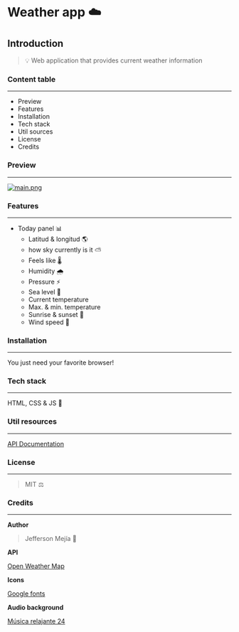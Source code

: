 # Weather app ☁️

## **Introduction**

> 💡 Web application that provides current weather information

### **Content table**

---

- Preview
- Features
- Installation
- Tech stack
- Util sources
- License
- Credits

### **Preview**

---

[![main.png](https://i.postimg.cc/tCGKM1HS/main.png)](https://postimg.cc/mhVpcgkC)

### **Features**

---

- Today panel 📊
  - Latitud & longitud 🌎
  - how sky currently is it ⛅
  - Feels like 🌡️
  - Humidity 🌧️
  - Pressure ⚡
  - Sea level 🌊
  - Current temperature
  - Max. & min. temperature
  - Sunrise & sunset 🌅
  - Wind speed 💨

### **Installation**

---

You just need your favorite browser!

### **Tech stack**

---

HTML, CSS & JS 🍦

### **Util resources**

---

[API Documentation](https://openweathermap.org/api/one-call-3)

### **License**

---

> MIT ⚖️

### **Credits**

---

**Author**

> Jefferson Mejía 🍉

**API**

[Open Weather Map](https://openweathermap.org/)

**Icons**

[Google fonts](https://fonts.google.com/about)

**Audio background**

[Música relajante 24](https://www.youtube.com/@musicarelajante24)
